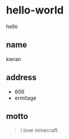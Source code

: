 # hello-world

hello

## name

kieran

## address

- 606
- ermitage

## motto

>
> i love minecraft
>
